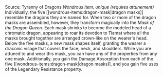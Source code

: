 Source: Tyranny of Dragons
*Wondrous item, unique (requires attunement)*
Individually, the five [[wondrous-items:dragon-mask|dragon masks]] resemble the dragons they are named for. When two or more of the dragon masks are assembled, however, they transform magically into the *Mask of the Dragon Queen*. Each mask shrinks to become the modeled head of a chromatic dragon, appearing to roar its devotion to Tiamat where all the masks brought together are arranged crown-like on the wearer's head. Below the five masks, a new mask shapes itself, granting the wearer a draconic visage that covers the face, neck, and shoulders.
While you are attuned to and wear this mask, you can have any of the properties from any one mask. Additionally, you gain the Damage Absorption from each of the five [[wondrous-items:dragon-mask|dragon masks]], and you gain five uses of the Legendary Resistance property.